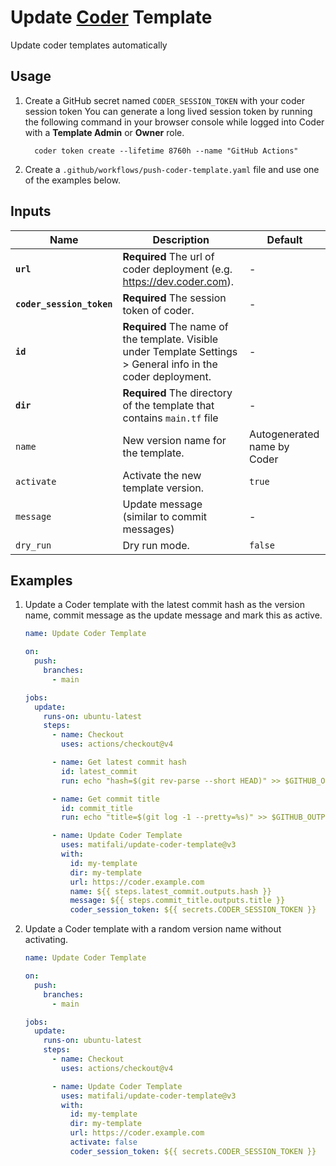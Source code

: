 # Update [Coder](https://github.com/coder/coder) Template

Update coder templates automatically

## Usage

1. Create a GitHub secret named `CODER_SESSION_TOKEN` with your coder session token
   You can generate a long lived session token by running the following command in your browser console while logged into Coder with a **Template Admin** or **Owner** role.

    ```shell
      coder token create --lifetime 8760h --name "GitHub Actions"
    ```

2. Create a `.github/workflows/push-coder-template.yaml` file and use one of the examples below.

## Inputs

| Name                      | Description                                                                                                    | Default                     |
|---------------------------|----------------------------------------------------------------------------------------------------------------|-----------------------------|
| **`url`**                 | **Required** The url of coder deployment (e.g. <https://dev.coder.com>).                                       | -                           |
| **`coder_session_token`** | **Required** The session token of coder.                                                                       | -                           |
| **`id`**                  | **Required** The name of the template. Visible under Template Settings > General info in the coder deployment. | -                           |
| **`dir`**                 | **Required** The directory of the template that contains `main.tf` file                                        | -                           |
| `name`                    | New version name for the template.                                                                             | Autogenerated name by Coder |
| `activate`                | Activate the new template version.                                                                             | `true`                      |
| `message`                 | Update message (similar to commit messages)                                                                    | -                           |
| `dry_run`                 | Dry run mode.                                                                                                  | `false`                     |

## Examples

1. Update a Coder template with the latest commit hash as the version name, commit message as the update message and mark this as active.

   ```yaml
   name: Update Coder Template

   on:
     push:
       branches:
         - main

   jobs:
     update:
       runs-on: ubuntu-latest
       steps:
         - name: Checkout
           uses: actions/checkout@v4

         - name: Get latest commit hash
           id: latest_commit
           run: echo "hash=$(git rev-parse --short HEAD)" >> $GITHUB_OUTPUT

         - name: Get commit title
           id: commit_title
           run: echo "title=$(git log -1 --pretty=%s)" >> $GITHUB_OUTPUT

         - name: Update Coder Template
           uses: matifali/update-coder-template@v3
           with:
             id: my-template
             dir: my-template
             url: https://coder.example.com
             name: ${{ steps.latest_commit.outputs.hash }}
             message: ${{ steps.commit_title.outputs.title }}
             coder_session_token: ${{ secrets.CODER_SESSION_TOKEN }}
   ```
2. Update a Coder template with a random version name without activating.

   ```yaml
   name: Update Coder Template

   on:
     push:
       branches:
         - main

   jobs:
     update:
       runs-on: ubuntu-latest
       steps:
         - name: Checkout
           uses: actions/checkout@v4

         - name: Update Coder Template
           uses: matifali/update-coder-template@v3
           with:
             id: my-template
             dir: my-template
             url: https://coder.example.com
             activate: false
             coder_session_token: ${{ secrets.CODER_SESSION_TOKEN }}
   ```
